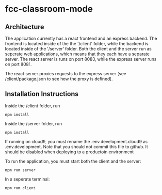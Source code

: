 # fcc-classroom-mode

## Architecture 

The application currently has a react frontend and an express backend.  The frontend is located inside of the the '/client' folder, while the backend is located inside of the '/server' folder.   Both the client and the server run as seperate web applications, which means that they each have a separate server. The react server is runs on port 8080, while the express server runs on port 8081. 

The react server proxies requests to the express server (see /client/package.json to see how the proxy is defined). 

## Installation Instructions

Inside the /client folder, run 

```
npm install
```


Inside the /server folder, run 

```
npm install
```

If running on cloud9, you must rename the .env.development.cloud9 as .env.development.  Note that you should not commit this file to github.  It should be disabled when deploying to a productoin environment 


To run the application, you must start both the client and the server: 

```
npm run server
```

In a seperate terminal:

```
npm run client
```




